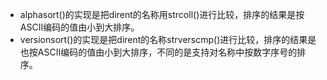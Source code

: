 - alphasort()的实现是把dirent的名称用strcoll()进行比较，排序的结果是按ASCII编码的值由小到大排序。
- versionsort()的实现是把dirent的名称strverscmp()进行比较，排序的结果是也按ASCII编码的值由小到大排序，不同的是支持对名称中按数字序号的排序。